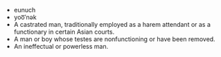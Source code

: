 - eunuch
- yoo͞′nək
- A castrated man, traditionally employed as a harem attendant or as a functionary in certain Asian courts.
- A man or boy whose testes are nonfunctioning or have been removed.
- An ineffectual or powerless man.